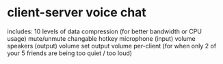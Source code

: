 # client-server voice chat

includes:
10 levels of data compression (for better bandwidth or CPU usage)
mute/unmute changable hotkey
microphone (input) volume
speakers (output) volume
set output volume per-client (for when only 2 of your 5 friends are being too quiet / too loud)
